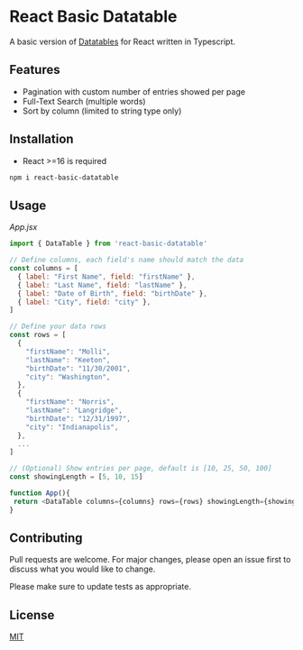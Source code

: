 # React Basic Datatable

A basic version of [Datatables](https://datatables.net/) for React written in Typescript.

## Features

- Pagination with custom number of entries showed per page
- Full-Text Search (multiple words)
- Sort by column (limited to string type only)

## Installation

- React >=16 is required

```bash
npm i react-basic-datatable
```

## Usage

_App.jsx_

```javascript
import { DataTable } from 'react-basic-datatable'

// Define columns, each field's name should match the data
const columns = [
  { label: "First Name", field: "firstName" },
  { label: "Last Name", field: "lastName" },
  { label: "Date of Birth", field: "birthDate" },
  { label: "City", field: "city" },
]

// Define your data rows
const rows = [
  {
    "firstName": "Molli",
    "lastName": "Keeton",
    "birthDate": "11/30/2001",
    "city": "Washington",
  },
  {
    "firstName": "Norris",
    "lastName": "Langridge",
    "birthDate": "12/31/1997",
    "city": "Indianapolis",
  },
  ...
]

// (Optional) Show entries per page, default is [10, 25, 50, 100]
const showingLength = [5, 10, 15]

function App(){
 return <DataTable columns={columns} rows={rows} showingLength={showingLength}/>
}

```

## Contributing

Pull requests are welcome. For major changes, please open an issue first to discuss what you would like to change.

Please make sure to update tests as appropriate.

## License

[MIT](https://choosealicense.com/licenses/mit/)
